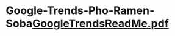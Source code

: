 # Google-Trends-Pho-Ramen-Soba[GoogleTrendsReadMe.pdf](https://github.com/afrah-saeed/Google-Trends-Pho-Ramen-Soba/files/11394133/GoogleTrendsReadMe.pdf)
